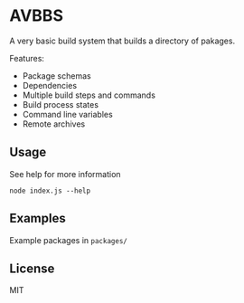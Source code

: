 # AVBBS

A very basic build system that builds a directory of pakages.

Features:

* Package schemas
* Dependencies
* Multiple build steps and commands
* Build process states
* Command line variables
* Remote archives

## Usage

See help for more information

```
node index.js --help
```

## Examples

Example packages in `packages/`

## License

MIT
